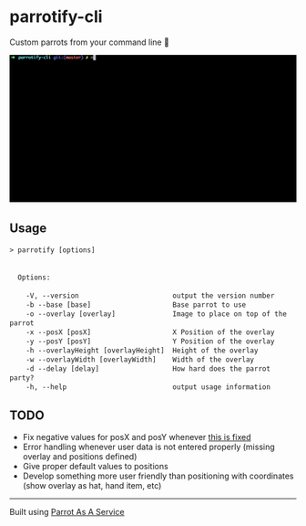 # parrotify-cli

Custom parrots from your command line :tada:

![parrotify-cli demo](images/mega-demo.gif "parrotify-cli demo")

Usage
-----

```
> parrotify [options]


  Options:

    -V, --version                       output the version number
    -b --base [base]                    Base parrot to use
    -o --overlay [overlay]              Image to place on top of the parrot
    -x --posX [posX]                    X Position of the overlay
    -y --posY [posY]                    Y Position of the overlay
    -h --overlayHeight [overlayHeight]  Height of the overlay
    -w --overlayWidth [overlayWidth]    Width of the overlay
    -d --delay [delay]                  How hard does the parrot party?
    -h, --help                          output usage information

```

TODO
-----

- Fix negative values for posX and posY whenever [this is fixed](https://github.com/tj/commander.js/issues/61)
- Error handling whenever user data is not entered properly (missing overlay and positions defined)
- Give proper default values to positions
- Develop something more user friendly than positioning with coordinates (show overlay as hat, hand item, etc)

-----

Built using [Parrot As A Service](https://github.com/francoislg/PPaaS)


